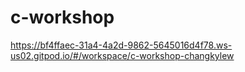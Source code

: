 # c-workshop
https://bf4ffaec-31a4-4a2d-9862-5645016d4f78.ws-us02.gitpod.io/#/workspace/c-workshop-changkylew
